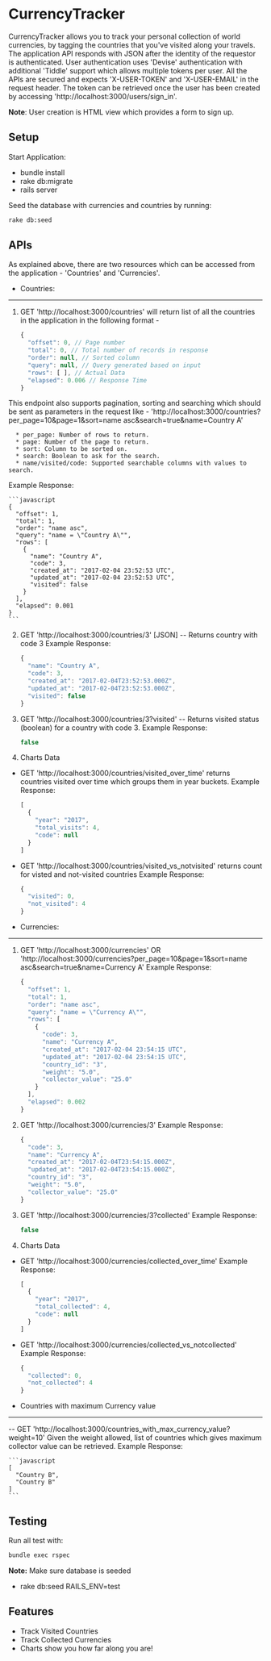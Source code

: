 CurrencyTracker
===============

CurrencyTracker allows you to track your personal collection of world currencies, by tagging the countries 
that you've visited along your travels.
The application API responds with JSON after the identity of the requestor is authenticated. 
User authentication uses 'Devise' authentication with additional 'Tiddle' support which allows multiple tokens per user.
All the APIs are secured and expects 'X-USER-TOKEN' and 'X-USER-EMAIL' in the request header. 
The token can be retrieved once the user has been created by accessing 'http://localhost:3000/users/sign_in'.

**Note**: User creation is HTML view which provides a form to sign up.

Setup
-----
Start Application:
* bundle install
* rake db:migrate
* rails server

Seed the database with currencies and countries by running:

```bash
rake db:seed
```

APIs
----
As explained above, there are two resources which can be accessed from the application - 'Countries' and 'Currencies'.
- Countries:
------------
1. GET 'http://localhost:3000/countries' will return list of all the countries in the application in the following format -

    ```javascript
    {
      "offset": 0, // Page number
      "total": 0, // Total number of records in response
      "order": null, // Sorted column
      "query": null, // Query generated based on input
      "rows": [ ], // Actual Data
      "elapsed": 0.006 // Response Time
    }
    ```
This endpoint also supports pagination, sorting and searching which should be sent as parameters in the request like -
  'http://localhost:3000/countries?per_page=10&page=1&sort=name asc&search=true&name=Country A'
      
      * per_page: Number of rows to return.
      * page: Number of the page to return.
      * sort: Column to be sorted on.
      * search: Boolean to ask for the search.
      * name/visited/code: Supported searchable columns with values to search.
  Example Response:

    ```javascript
    {
      "offset": 1,
      "total": 1,
      "order": "name asc",
      "query": "name = \"Country A\"",
      "rows": [
        {
          "name": "Country A",
          "code": 3,
          "created_at": "2017-02-04 23:52:53 UTC",
          "updated_at": "2017-02-04 23:52:53 UTC",
          "visited": false
        }
      ],
      "elapsed": 0.001
    }
    ```

2. GET 'http://localhost:3000/countries/3' [JSON] 
-- Returns country with code 3
Example Response:

    ```javascript
    {
      "name": "Country A",
      "code": 3,
      "created_at": "2017-02-04T23:52:53.000Z",
      "updated_at": "2017-02-04T23:52:53.000Z",
      "visited": false
    }
    ```

3. GET 'http://localhost:3000/countries/3?visited' 
-- Returns visited status (boolean) for a country with code 3.
Example Response:

    ```javascript
    false
    ```

4. Charts Data

* GET 'http://localhost:3000/countries/visited_over_time' returns countries visited over time which groups them in year buckets.
Example Response:

    ```javascript
    [
      {
        "year": "2017",
        "total_visits": 4,
        "code": null
      }
    ]
    ```

* GET 'http://localhost:3000/countries/visited_vs_notvisited' returns count for visted and not-visited countries
Example Response:

    ```javascript
    {
      "visited": 0,
      "not_visited": 4
    }
    ```

- Currencies:
-------------
1. GET 'http://localhost:3000/currencies' OR 
       'http://localhost:3000/currencies?per_page=10&page=1&sort=name asc&search=true&name=Currency A'
Example Response:

    ```javascript
    {
      "offset": 1,
      "total": 1,
      "order": "name asc",
      "query": "name = \"Currency A\"",
      "rows": [
        {
          "code": 3,
          "name": "Currency A",
          "created_at": "2017-02-04 23:54:15 UTC",
          "updated_at": "2017-02-04 23:54:15 UTC",
          "country_id": "3",
          "weight": "5.0",
          "collector_value": "25.0"
        }
      ],
      "elapsed": 0.002
    }
    ```

2. GET 'http://localhost:3000/currencies/3'
Example Response:

    ```javascript
    {
      "code": 3,
      "name": "Currency A",
      "created_at": "2017-02-04T23:54:15.000Z",
      "updated_at": "2017-02-04T23:54:15.000Z",
      "country_id": "3",
      "weight": "5.0",
      "collector_value": "25.0"
    }
    ```

3. GET 'http://localhost:3000/currencies/3?collected'
Example Response:

    ```javascript
    false
    ```

4. Charts Data

* GET 'http://localhost:3000/currencies/collected_over_time'
Example Response:

    ```javascript
    [
      {
        "year": "2017",
        "total_collected": 4,
        "code": null
      }
    ]
    ```

* GET 'http://localhost:3000/currencies/collected_vs_notcollected'
Example Response:

    ```javascript
    {
      "collected": 0,
      "not_collected": 4
    }
    ```
    

- Countries with maximum Currency value
---------------------------------------
-- GET 'http://localhost:3000/countries_with_max_currency_value?weight=10'
Given the weight allowed, list of countries which gives maximum collector value can be retrieved.
Example Response:

    ```javascript
    [
      "Country B",
      "Country B"
    ]
    ```

Testing
-------

Run all test with:

```bash
bundle exec rspec
```
**Note:** Make sure database is seeded
 * rake db:seed RAILS_ENV=test

Features
--------

* Track Visited Countries
* Track Collected Currencies
* Charts show you how far along you are!
